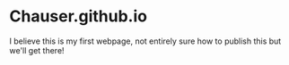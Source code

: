 # Chauser.github.io

I believe this is my first webpage, not entirely sure how to publish this but we'll get there!
